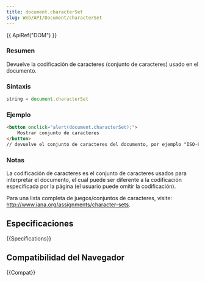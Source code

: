 ```yaml
---
title: document.characterSet
slug: Web/API/Document/characterSet
---
```


{{ ApiRef("DOM") }}

### Resumen

Devuelve la codificación de caracteres (conjunto de caracteres) usado en el documento.

### Sintaxis

```js
string = document.characterSet
```

### Ejemplo

```html
<button onclick="alert(document.characterSet);">
    Mostrar conjunto de caracteres
</button>
// devuelve el conjunto de caracteres del documento, por ejemplo "ISO-8859-1 o UTF-8"
```

### Notas

La codificación de caracteres es el conjunto de caracteres usados para interpretar el documento, el cual puede ser diferente a la codificación especificada por la página (el usuario puede omitir la codificación).

Para una lista completa de juegos/conjuntos de caracteres, visite: <http://www.iana.org/assignments/character-sets>.

## Especificaciones

{{Specifications}}

## Compatibilidad del Navegador

{{Compat}}
